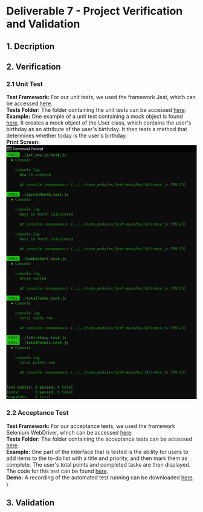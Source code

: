 # Deliverable 7 - Project Verification and Validation

## 1. Decription

## 2. Verification

### 2.1 Unit Test
**Test Framework:** For our unit tests, we used the framework Jest, which can be accessed [here](https://jestjs.io/docs/getting-started). \
**Tests Folder:** The folder containing the unit tests can be accessed [here](https://github.com/cs386-03/SideQuests/tree/main/Tests/Unit_Tests). \
**Example:** One example of a unit test containing a mock object is found [here](https://github.com/cs386-03/SideQuests/tree/main/Tests/Unit_Tests/isBirthday.test.js). It creates a mock object of the User class, which contains the user's birthday as an attribute of the user's birthday. It then tests a method that determines whether today is the user's birthday. \
**Print Screen:** \
![Test Results](D7_unit_tests.JPG)

### 2.2 Acceptance Test
**Test Framework:** For our acceptance tests, we used the fromework Selenium WebDriver, which can be accessed [here](https://www.selenium.dev/documentation/webdriver/). \
**Tests Folder:** The folder containing the acceptance tests can be accessed [here](https://github.com/cs386-03/SideQuests/tree/main/Tests/Acceptance_Tests). \
**Example:** One part of the interface that is tested is the ability for users to add items to the to-do list with a title and priority, and then mark them as complete. The user's total points and completed tasks are then displayed. The code for this test can be found [here](https://github.com/cs386-03/SideQuests/tree/main/Tests/Acceptance_Tests/acceptance_test.py). \
**Demo:** A recording of the automated test running can be downloaded [here](https://github.com/cs386-03/SideQuests/tree/main/Demos/acceptance_demo). \

## 3. Validation 